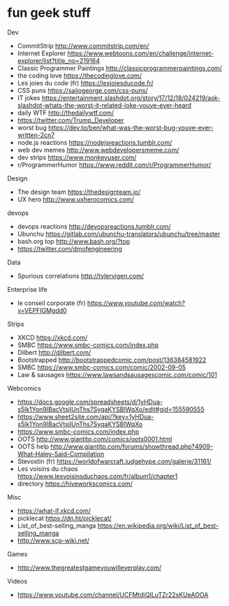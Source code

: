 # fun geek stuff

Dev
- CommitStrip http://www.commitstrip.com/en/
- Internet Explorer https://www.webtoons.com/en/challenge/internet-explorer/list?title_no=219164
- Classic Programmer Paintings http://classicprogrammerpaintings.com/
- the coding love https://thecodinglove.com/
- Les joies du code (fr) https://lesjoiesducode.fr/
- CSS puns https://saijogeorge.com/css-puns/
- IT jokes https://entertainment.slashdot.org/story/17/12/18/024219/ask-slashdot-whats-the-worst-it-related-joke-youve-ever-heard
- daily WTF http://thedailywtf.com/
- https://twitter.com/Trump_Developer
- worst bug https://dev.to/ben/what-was-the-worst-bug-youve-ever-written-2cn7
- node.js reactions https://nodejsreactions.tumblr.com/
- web dev memes http://www.webdevelopersmeme.com/
- dev strips https://www.monkeyuser.com/
- r/ProgrammerHumor https://www.reddit.com/r/ProgrammerHumor/


Design
- The design team https://thedesignteam.io/
- UX hero http://www.uxherocomics.com/


devops
- devops reactions http://devopsreactions.tumblr.com/
- Ubunchu https://gitlab.com/ubunchu-translators/ubunchu/tree/master
- bash.org top http://www.bash.org/?top
- https://twitter.com/dmofengineering


Data
- Spurious correlations http://tylervigen.com/


Enterprise life
- le conseil corporate (fr) https://www.youtube.com/watch?v=VEPFIGMgdd0


Strips
- XKCD https://xkcd.com/
- SMBC https://www.smbc-comics.com/index.php
- Dilbert http://dilbert.com/
- Bootstrapped http://bootstrappedcomic.com/post/136384581922
- SMBC https://www.smbc-comics.com/comic/2002-09-05
- Law & sausages https://www.lawsandsausagescomic.com/comic/101


Webcomics
- https://docs.google.com/spreadsheets/d/1yHDua-s5lk1Yon9IBacVtsjIUnThs7SyqaKYSBlWqXo/edit#gid=155590555
- https://www.sheet2site.com/api/?key=1yHDua-s5lk1Yon9IBacVtsjIUnThs7SyqaKYSBlWqXo
- https://www.smbc-comics.com/index.php
- OOTS http://www.giantitp.com/comics/oots0001.html
- OOTS help http://www.giantitp.com/forums/showthread.php?4909-What-Haley-Said-Compilation
- Stevostin (fr) https://worldofwarcraft.judgehype.com/galerie/31161/
- Les voisins du chaos https://www.lesvoisinsduchaos.com/fr/album1/chapter1
- directory https://hiveworkscomics.com/


Misc
- https://what-if.xkcd.com/
- picklecat https://dn.ht/picklecat/
- List_of_best-selling_manga https://en.wikipedia.org/wiki/List_of_best-selling_manga
- http://www.scp-wiki.net/

Games
- http://www.thegreatestgameyouwilleverplay.com/


Videos
- https://www.youtube.com/channel/UCFMtdiQILuTZr22sKUeAOOA
